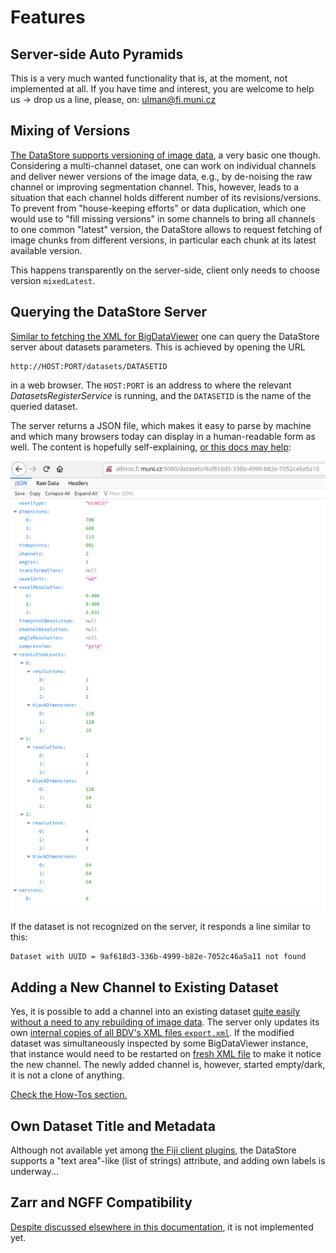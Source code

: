 # Features

## Server-side Auto Pyramids
This is a very much wanted functionality that is, at the moment, not implemented at all.
If you have time and interest, you are welcome to help us -> drop us a line, please, on:
ulman@fi.muni.cz

## Mixing of Versions
[The DataStore supports versioning of image data](DESCRIPTION.md#versions-of-data), a very basic one though.
Considering a multi-channel dataset, one can work on individual channels and deliver newer versions
of the image data, e.g., by de-noising the raw channel or improving segmentation channel. This, however,
leads to a situation that each channel holds different number of its revisions/versions. To prevent from
"house-keeping efforts" or data duplication, which one would use to "fill missing versions" in some channels
to bring all channels to one common "latest" version, the DataStore allows to request fetching of image chunks
from different versions, in particular each chunk at its latest available version.

This happens transparently on the server-side, client only needs to choose version `mixedLatest`.

## Querying the DataStore Server
[Similar to fetching the XML for BigDataViewer](APPLICATIONS.md#bdv-opens-tailored-xml)
one can query the DataStore server about datasets parameters. This is achieved by opening the URL

```
http://HOST:PORT/datasets/DATASETID
```

in a web browser. The `HOST:PORT` is an address to where the relevant *DatasetsRegisterService* is running,
and the `DATASETID` is the name of the queried dataset.

The server returns a JSON file, which makes it easy to parse by machine and which many browsers
today can display in a human-readable form as well. The content is hopefully self-explaining,
[or this docs may help](https://docs.google.com/document/d/1ZeLc83dyNE9USBuvSCLEVGK-zQzUKFb7VGhOlVIRBvU/edit):

![Example of a dataset JSON description](imgs/example_of_dataset_json.png)

If the dataset is not recognized on the server, it responds a line similar to this:

```
Dataset with UUID = 9af618d3-336b-4999-b82e-7052c46a5a11 not found
```

## Adding a New Channel to Existing Dataset
Yes, it is possible to add a channel into an existing dataset [quite easily without a need to any rebuilding of
image data](HISTORY.md). The server only updates its own [internal copies of all BDV's XML files `export.xml`](DESCRIPTION.md#the-bdv-dialect).
If the modified dataset was simultaneously inspected by some BigDataViewer instance, that instance would need to
be restarted on [fresh XML file](APPLICATIONS.md#bdv-opens-tailored-xml) to make it notice the new channel.
The newly added channel is, however, started empty/dark, it is not a clone of anything.

[Check the How-Tos section.](HOWTO.md#adding-a-new-channel)

## Own Dataset Title and Metadata
Although not available yet among [the Fiji client plugins](https://github.com/fiji-hpc/hpc-datastore-fiji),
the DataStore supports a "text area"-like (list of strings) attribute, and adding own labels
is underway...

## Zarr and NGFF Compatibility
[Despite discussed elsewhere in this documentation](DESCRIPTION.md#n5-zarr-and-ngff), it is not implemented yet.
